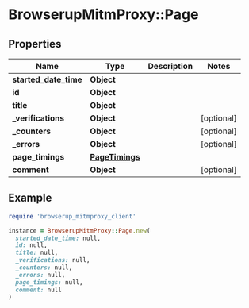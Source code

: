 # BrowserupMitmProxy::Page

## Properties

| Name | Type | Description | Notes |
| ---- | ---- | ----------- | ----- |
| **started_date_time** | **Object** |  |  |
| **id** | **Object** |  |  |
| **title** | **Object** |  |  |
| **_verifications** | **Object** |  | [optional] |
| **_counters** | **Object** |  | [optional] |
| **_errors** | **Object** |  | [optional] |
| **page_timings** | [**PageTimings**](PageTimings.md) |  |  |
| **comment** | **Object** |  | [optional] |

## Example

```ruby
require 'browserup_mitmproxy_client'

instance = BrowserupMitmProxy::Page.new(
  started_date_time: null,
  id: null,
  title: null,
  _verifications: null,
  _counters: null,
  _errors: null,
  page_timings: null,
  comment: null
)
```

